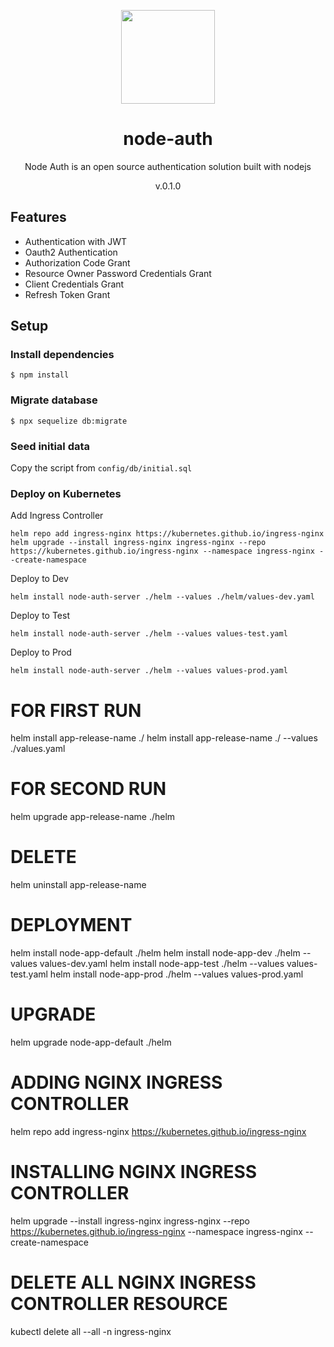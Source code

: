 <p align="center">
  <img src="https://github.com/node-auth/node-auth-server/assets/25092979/1c124b8a-391e-484a-809d-f06017a801fe" width="150px" height="150px">
</p>

<div align="center">
  <h1>node-auth</h1>
</div>
<p align="center">Node Auth is an open source authentication solution built with nodejs</p>
<p align="center">v.0.1.0</p>

## Features

- Authentication with JWT
- Oauth2 Authentication
- Authorization Code Grant
- Resource Owner Password Credentials Grant
- Client Credentials Grant
- Refresh Token Grant


## Setup

### Install dependencies

```
$ npm install
```

### Migrate database

```
$ npx sequelize db:migrate
```

### Seed initial data

Copy the script from `config/db/initial.sql`


### Deploy on Kubernetes

Add Ingress Controller
```
helm repo add ingress-nginx https://kubernetes.github.io/ingress-nginx
helm upgrade --install ingress-nginx ingress-nginx --repo https://kubernetes.github.io/ingress-nginx --namespace ingress-nginx --create-namespace
```

Deploy to Dev
```
helm install node-auth-server ./helm --values ./helm/values-dev.yaml
```

Deploy to Test
```
helm install node-auth-server ./helm --values values-test.yaml
```

Deploy to Prod
```
helm install node-auth-server ./helm --values values-prod.yaml
```



# FOR FIRST RUN

helm install app-release-name ./
helm install app-release-name ./ --values ./values.yaml

# FOR SECOND RUN

helm upgrade app-release-name ./helm

# DELETE

helm uninstall app-release-name

# DEPLOYMENT
helm install node-app-default ./helm
helm install node-app-dev ./helm --values values-dev.yaml
helm install node-app-test ./helm --values values-test.yaml
helm install node-app-prod ./helm --values values-prod.yaml

# UPGRADE
helm upgrade node-app-default ./helm

# ADDING NGINX INGRESS CONTROLLER
helm repo add ingress-nginx https://kubernetes.github.io/ingress-nginx

# INSTALLING NGINX INGRESS CONTROLLER
helm upgrade --install ingress-nginx ingress-nginx --repo https://kubernetes.github.io/ingress-nginx --namespace ingress-nginx --create-namespace

# DELETE ALL NGINX INGRESS CONTROLLER RESOURCE
kubectl delete all  --all -n ingress-nginx